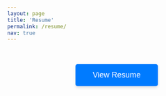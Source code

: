 ```yaml
---
layout: page
title: 'Resume'
permalink: /resume/
nav: true
---
```



[//]: # (<div class="pdf-container">)

[//]: # ()
[//]: # (  <iframe src="../assets/pdf/Hitesh%20Narayana.pdf#toolbar=0&navpanes=0&scrollbar=0" style="width: 100%; height: 100vh; border: none;"></iframe>)

[//]: # ()
[//]: # (</div>)


<div class="resume-container" style="text-align: center; margin-top: 50px;">
  <a href="https://drive.google.com/file/d/1_3LwV4exDAk8r2X8ce1x9s0IZ4dv8j4i/view?usp=drive_link" 
     target="_blank" 
     style="display: inline-block; padding: 15px 40px; font-size: 18px; color: white; background-color: #007bff; border: none; border-radius: 5px; text-decoration: none; transition: background-color 0.3s ease, box-shadow 0.3s ease; font-family: 'Arial', sans-serif; box-shadow: 0 4px 6px rgba(0, 0, 0, 0.1);">
    View Resume
  </a>
</div>
